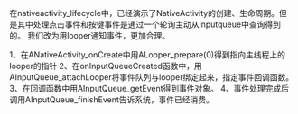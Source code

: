 在nativeactivity_lifecycle中，已经演示了NativeActivity的创建、生命周期。但是其中处理点击事件和按键事件是通过一个轮询主动从inputqueue中查询得到的。
我们改为用looper通知事件，更加合理。

1、在ANativeActivity_onCreate中用ALooper_prepare(0)得到指向主线程上的looper的指针
2、在onInputQueueCreated函数中，用AInputQueue_attachLooper将事件队列与looper绑定起来，指定事件回调函数。
3、在回调函数中用AInputQueue_getEvent得到事件对象。
4、事件处理完成后调用AInputQueue_finishEvent告诉系统，事件已经消费。
